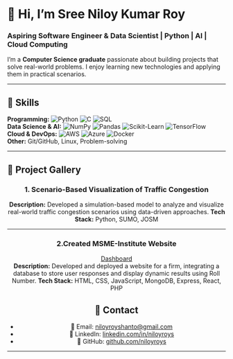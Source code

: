 # 👋 Hi, I’m Sree Niloy Kumar Roy
### Aspiring Software Engineer & Data Scientist | Python | AI | Cloud Computing

I’m a **Computer Science graduate** passionate about building projects that solve real-world problems. I enjoy learning new technologies and applying them in practical scenarios.

---

## 🔹 Skills

**Programming:** ![Python](https://img.shields.io/badge/-Python-3776AB?style=flat&logo=python&logoColor=white) ![C](https://img.shields.io/badge/-C-00599C?style=flat&logo=c&logoColor=white) ![SQL](https://img.shields.io/badge/-SQL-4479A1?style=flat&logo=sql&logoColor=white)  
**Data Science & AI:** ![NumPy](https://img.shields.io/badge/-NumPy-013243?style=flat&logo=NumPy&logoColor=white) ![Pandas](https://img.shields.io/badge/-Pandas-150458?style=flat&logo=pandas&logoColor=white) ![Scikit-Learn](https://img.shields.io/badge/-Scikit--Learn-F7931E?style=flat&logo=scikit-learn&logoColor=white) ![TensorFlow](https://img.shields.io/badge/-TensorFlow-FF6F00?style=flat&logo=tensorflow&logoColor=white)  
**Cloud & DevOps:** ![AWS](https://img.shields.io/badge/-AWS-232F3E?style=flat&logo=amazon-aws&logoColor=white) ![Azure](https://img.shields.io/badge/-Azure-0078D4?style=flat&logo=microsoft-azure&logoColor=white) ![Docker](https://img.shields.io/badge/-Docker-2496ED?style=flat&logo=docker&logoColor=white)  
**Other:** Git/GitHub, Linux, Problem-solving

---

## 🔹 Project Gallery

<div align="center">

### 1. Scenario-Based Visualization of Traffic Congestion
**Description:** Developed a simulation-based model to analyze and visualize real-world traffic congestion scenarios using data-driven approaches.
**Tech Stack:** Python, SUMO, JOSM

---

### 2.Created MSME-Institute Website
[Dashboard](https://sit-web.onrender.com/)  
**Description:** Developed and deployed a website for a firm, integrating a database to store user responses and display dynamic results using Roll Number. 
**Tech Stack:** HTML, CSS, JavaScript, MongoDB, Express, React, PHP


## 🔹 Contact

- 📧 Email: niloyroyshanto@gmail.com  
- 🔗 LinkedIn: [linkedin.com/in/niloyroys](https://linkedin.com/in/niloyroys)  
- 🐙 GitHub: [github.com/niloyroys](https://github.com/niloyroys)

---

